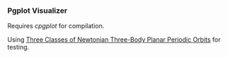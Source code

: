 ### Pgplot Visualizer

Requires *cpgplot* for compilation.

Using [Three Classes of Newtonian Three-Body Planar Periodic Orbits](https://arxiv.org/abs/1303.0181v1) for testing.
